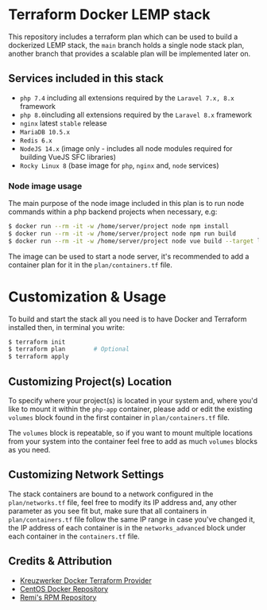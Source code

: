 # Terraform Docker LEMP stack

This repository includes a terraform plan which can be used to build a dockerized LEMP stack, the `main` branch holds a single node stack plan, another branch that provides a scalable plan will be implemented later on.

## Services included in this stack

- `php 7.4` including all extensions required by the `Laravel 7.x, 8.x` framework
- `php 8.0`including all extensions required by the `Laravel 8.x` framework
- `nginx` latest `stable` release
- `MariaDB 10.5.x`
- `Redis 6.x`
- `NodeJS 14.x` (image only - includes all node modules required for building VueJS SFC libraries)
- `Rocky Linux 8` (base image for `php`, `nginx` and, `node` services)

### Node image usage

The main purpose of the node image included in this plan is to run node commands within a php backend projects when necessary, e.g:

```bash
$ docker run --rm -it -w /home/server/project node npm install
$ docker run --rm -it -w /home/server/project node npm run build
$ docker run --rm -it -w /home/server/project node vue build --target lib --name some_library library.js
```

The image can be used to start a node server, it's recommended to add a container plan for it in the `plan/containers.tf` file.

# Customization &amp; Usage

To build and start the stack all you need is to have Docker and Terraform installed then, in terminal you write:

```bash
$ terraform init
$ terraform plan        # Optional
$ terraform apply 
```

## Customizing Project(s) Location

To specify where your project(s) is located in your system and, where you'd like to mount it within the `php-app` container, please add or edit the existing `volumes` block found in the first container in `plan/containers.tf` file.

The `volumes` block is repeatable, so if you want to mount multiple locations from your system into the container feel free to add as much `volumes` blocks as you need.

## Customizing Network Settings

The stack containers are bound to a network configured in the `plan/networks.tf` file, feel free to modify its IP address and, any other parameter as you see fit but, make sure that all containers in `plan/containers.tf` file follow the same IP range in case you've changed it, the IP address of each container is in the `networks_advanced` block under each container in the `containers.tf` file.

## Credits &amp; Attribution

- [Kreuzwerker Docker Terraform Provider](https://registry.terraform.io/providers/kreuzwerker/docker/latest)
- [CentOS Docker Repository](https://hub.docker.com/u/centos)
- [Remi's RPM Repository](https://rpms.remirepo.net)